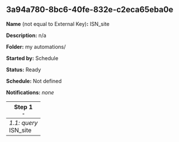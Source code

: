 ## 3a94a780-8bc6-40fe-832e-c2eca65eba0e

**Name** (not equal to External Key)**:** ISN_site

**Description:** n/a

**Folder:** my automations/

**Started by:** Schedule

**Status:** Ready

**Schedule:** Not defined

**Notifications:** _none_


| Step 1<br>_<small>-</small>_ |
| --- |
| _1.1: query_<br>ISN_site |
